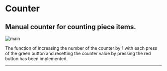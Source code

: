 # Counter

## Manual counter for counting piece items.

![main](https://user-images.githubusercontent.com/112074005/214334884-191afdff-38ce-4673-a777-d3a29cfc1cd8.jpg)

The function of increasing the number of the counter by 1 with each press of the green button
and resetting the counter value by pressing the red button has been implemented.

---
